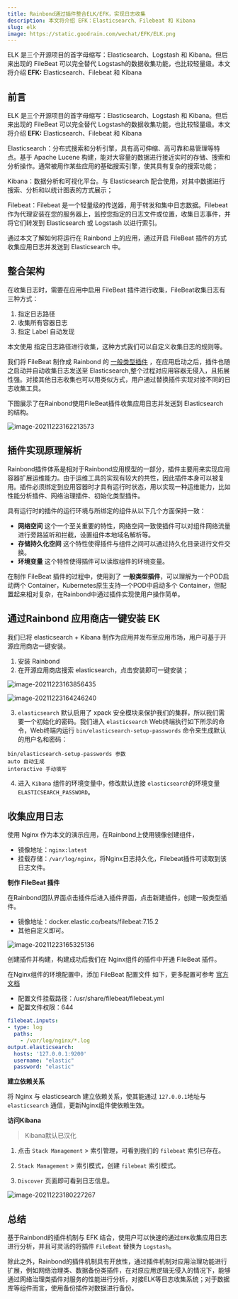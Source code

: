 ```yaml
---
title: Rainbond通过插件整合ELK/EFK，实现日志收集
description: 本文将介绍 EFK：Elasticsearch、Filebeat 和 Kibana
slug: elk
image: https://static.goodrain.com/wechat/EFK/ELK.png
---
```


ELK 是三个开源项目的首字母缩写：Elasticsearch、Logstash 和 Kibana。但后来出现的 FileBeat 可以完全替代 Logstash的数据收集功能，也比较轻量级。本文将介绍 **EFK:** Elasticsearch、Filebeat 和 Kibana

<!--truncate-->

## 前言

ELK 是三个开源项目的首字母缩写：Elasticsearch、Logstash 和 Kibana。但后来出现的 FileBeat 可以完全替代 Logstash的数据收集功能，也比较轻量级。本文将介绍 **EFK:** Elasticsearch、Filebeat 和 Kibana

Elasticsearch：分布式搜索和分析引擎，具有高可伸缩、高可靠和易管理等特点。基于 Apache Lucene 构建，能对大容量的数据进行接近实时的存储、搜索和分析操作。通常被用作某些应用的基础搜索引擎，使其具有复杂的搜索功能；

Kibana：数据分析和可视化平台。与 Elasticsearch 配合使用，对其中数据进行搜索、分析和以统计图表的方式展示；

Filebeat：Filebeat 是一个轻量级的传送器，用于转发和集中日志数据。Filebeat 作为代理安装在您的服务器上，监控您指定的日志文件或位置，收集日志事件，并将它们转发到 Elasticsearch 或 Logstash 以进行索引。



通过本文了解如何将运行在 Rainbond 上的应用，通过开启 FileBeat 插件的方式收集应用日志并发送到 Elasticsearch 中。

## 整合架构

在收集日志时，需要在应用中启用 FileBeat 插件进行收集，FileBeat收集日志有三种方式：

1. 指定日志路径
2. 收集所有容器日志
3. 指定 Label 自动发现

本文使用 指定日志路径进行收集，这种方式我们可以自定义收集日志的规则等。

我们将 FileBeat 制作成 Rainbond 的 [一般类型插件](https://www.rainbond.com/docs/get-start/concept/plugin?channel=itpub) ，在应用启动之后，插件也随之启动并自动收集日志发送至 Elasticsearch,整个过程对应用容器无侵入，且拓展性强。对接其他日志收集也可以用类似方式，用户通过替换插件实现对接不同的日志收集工具。

下图展示了在Rainbond使用FileBeat插件收集应用日志并发送到 Elasticsearch 的结构。

![image-20211223162213573](https://grstatic.oss-cn-shanghai.aliyuncs.com/wechat/EFK/es_architecture.png)

## 插件实现原理解析

Rainbond插件体系是相对于Rainbond应用模型的一部分，插件主要用来实现应用容器扩展运维能力。由于运维工具的实现有较大的共性，因此插件本身可以被复用。插件必须绑定到应用容器时才具有运行时状态，用以实现一种运维能力，比如性能分析插件、网络治理插件、初始化类型插件。

具有运行时的插件的运行环境与所绑定的组件从以下几个方面保持一致：

* **网络空间** 这个一个至关重要的特性，网络空间一致使插件可以对组件网络流量进行旁路监听和拦截，设置组件本地域名解析等。
* **存储持久化空间** 这个特性使得插件与组件之间可以通过持久化目录进行文件交换。
* **环境变量** 这个特性使得插件可以读取组件的环境变量。

在制作 FileBeat 插件的过程中，使用到了 **一般类型插件**，可以理解为一个POD启动两个 Container，Kubernetes原生支持一个POD中启动多个 Container，但配置起来相对复杂，在Rainbond中通过插件实现使用户操作简单。



## 通过Rainbond 应用商店一键安装 EK

我们已将 elasticsearch + Kibana 制作为应用并发布至应用市场，用户可基于开源应用商店一键安装。

1. 安装 Rainbond
2. 在开源应用商店搜索 elasticsearch，点击安装即可一键安装；

![image-20211223163856435](https://grstatic.oss-cn-shanghai.aliyuncs.com/wechat/EFK/es_store.png)

![image-20211223164246240](https://grstatic.oss-cn-shanghai.aliyuncs.com/wechat/EFK/es_topology.png)

3. `elasticsearch` 默认启用了 xpack 安全模块来保护我们的集群，所以我们需要一个初始化的密码。我们进入 `elasticsearch` Web终端执行如下所示的命令，Web终端内运行 `bin/elasticsearch-setup-passwords` 命令来生成默认的用户名和密码：

```shell
bin/elasticsearch-setup-passwords 参数
auto 自动生成
interactive 手动填写
```

4. 进入 `Kibana` 组件的环境变量中，修改默认连接 `elasticsearch`的环境变量 `ELASTICSEARCH_PASSWORD`。



## 收集应用日志

使用 Nginx 作为本文的演示应用，在Rainbond上使用镜像创建组件，

* 镜像地址：`nginx:latest`
* 挂载存储：`/var/log/nginx`，将Nginx日志持久化，Filebeat插件可读取到该日志文件。



**制作 FileBeat 插件**

在Rainbond团队界面点击插件后进入插件界面，点击新建插件，创建一般类型插件。

* 镜像地址：docker.elastic.co/beats/filebeat:7.15.2
* 其他自定义即可。

![image-20211223165325136](https://grstatic.oss-cn-shanghai.aliyuncs.com/wechat/EFK/create_plugin.png)

创建插件并构建，构建成功后我们在 Nginx组件的插件中开通 FileBeat 插件。

在Nginx组件的环境配置中，添加 FileBeat 配置文件 如下，更多配置可参考 [官方文档](https://www.elastic.co/guide/en/beats/filebeat/current/filebeat-reference-yml.html)

* 配置文件挂载路径：/usr/share/filebeat/filebeat.yml
* 配置文件权限：644

```yaml
filebeat.inputs:
- type: log
  paths:
    - /var/log/nginx/*.log
output.elasticsearch:
  hosts: '127.0.0.1:9200'
  username: "elastic"
  password: "elastic"
```



**建立依赖关系**

将 Nginx 与 elasticsearch 建立依赖关系，使其能通过 `127.0.0.1`地址与 `elasticsearch` 通信，更新Nginx组件使依赖生效。



**访问Kibana**

> Kibana默认已汉化

1. 点击 `Stack Management` > 索引管理，可看到我们的 `filebeat` 索引已存在。

2. `Stack Management` > 索引模式，创建 `filebeat` 索引模式。

3. `Discover` 页面即可看到日志信息。

![image-20211223180227267](https://grstatic.oss-cn-shanghai.aliyuncs.com/wechat/EFK/discover.png)



## 总结

基于Rainbond的插件机制与 EFK 结合，使用户可以快速的通过`EFK`收集应用日志进行分析，并且可灵活的将插件 `FileBeat` 替换为 `Logstash`。

除此之外，Rainbond的插件机制具有开放性，通过插件机制对应用治理功能进行扩展，例如网络治理类、数据备份类插件，在对原应用逻辑无侵入的情况下，能够通过网络治理类插件对服务的性能进行分析，对接ELK等日志收集系统；对于数据库等组件而言，使用备份插件对数据进行备份。
